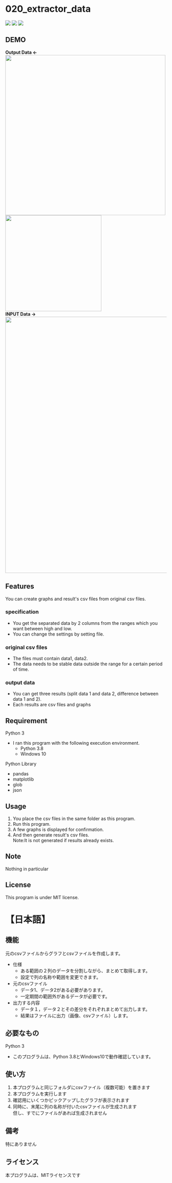 # 020_extractor_data
![](https://img.shields.io/badge/type-python3-brightgreen)  ![](https://img.shields.io/badge/windows%20build-passing-brightgreen) ![](https://img.shields.io/badge/license-MIT-brightgreen) 

## DEMO
**Output Data  <-**  
<img src="https://user-images.githubusercontent.com/44888139/107183101-712a6180-6a21-11eb-8b92-5a43b8c1f022.png" width="500px">
<img src="https://user-images.githubusercontent.com/44888139/107182792-c31eb780-6a20-11eb-9a7b-309a94fc6b3a.png" width="300px">  
**INPUT Data  ->**   
<img src="https://user-images.githubusercontent.com/44888139/107188318-cb7bf000-6a2a-11eb-9116-67bed97f6ad5.png" width="800px"> 

  
## Features
You can create graphs and result's csv files from original csv files.

### specification
- You get the separated data by 2 columns from the ranges which you want between high and low.
- You can change the settings by setting file.
### original csv files
- The files must contain data1, data2.
- The data needs to be stable data outside the range for a certain period of time.
### output data
- You can get three results (split data 1 and data 2, difference between data 1 and 2).
- Each results are csv files and graphs

## Requirement 
Python 3
 - I ran this program with the following execution environment.
   - Python 3.8
   - Windows 10

Python Library
  - pandas
  - matplotlib
  - glob
  - json

## Usage
1. You place the csv files in the same folder as this program.
1. Run this program.
1. A few graphs is displayed for confirmation.
1. And then generate result's csv files.  
   Note:It is not generated if results already exists.
## Note
Nothing in particular

## License
This program is under MIT license.
# 【日本語】


## 機能
元のcsvファイルからグラフとcsvファイルを作成します。
- 仕様
  - ある範囲の２列のデータを分割しながら、まとめて取得します。
  - 設定で列の名称や範囲を変更できます。
- 元のcsvファイル
  - データ1、データ2がある必要があります。
  - 一定期間の範囲外があるデータが必要です。
- 出力する内容
  - データ１，データ２とその差分をそれぞれまとめて出力します。
  - 結果はファイルに出力（画像、csvファイル）します。

## 必要なもの
Python 3
- このプログラムは、Python 3.8とWindows10で動作確認しています。

## 使い方
1. 本プログラムと同じフォルダにcsvファイル（複数可能）を置きます
1. 本プログラムを実行します
1. 確認用にいくつかピックアップしたグラフが表示されます
1. 同時に、末尾に列の名称が付いたcsvファイルが生成されます  
   但し、すでにファイルがあれば生成されません


## 備考
特にありません

## ライセンス
本プログラムは、MITライセンスです
